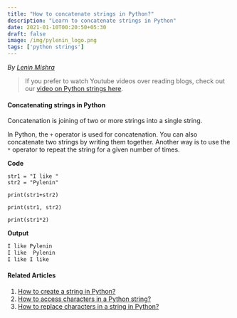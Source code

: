 ```yaml
---
title: "How to concatenate strings in Python?"
description: "Learn to concatenate strings in Python"
date: 2021-01-10T00:20:50+05:30
draft: false
image: /img/pylenin_logo.png
tags: ['python strings']
---
```

<div class="sharethis-inline-follow-buttons"></div>

*By [Lenin Mishra](https://www.pylenin.com/authors/#lenin-mishra)*

> If you prefer to watch Youtube videos over reading blogs, check out our [video on Python strings here](https://youtu.be/MXdNMo_f95I). 

#### Concatenating strings in Python

Concatenation is joining of two or more strings into a single string.

In Python, the `+` operator is used for concatenation. 
You can also concatenate two strings by writing them together.
Another way is to use the `*` operator to repeat the string for a given number of times.

**Code**

```python3
str1 = "I like "
str2 = "Pylenin"

print(str1+str2)

print(str1, str2)

print(str1*2)
```

**Output**

```bash
I like Pylenin
I like  Pylenin
I like I like 
```

#### Related Articles

1. [How to create a string in Python?](https://www.pylenin.com/blogs/create-string-python/)
2. [How to access characters in a Python string?](https://www.pylenin.com/blogs/access-characters-in-string/)
3. [How to replace characters in a string in Python?](https://www.pylenin.com/blogs/replace-string-characters-python/)